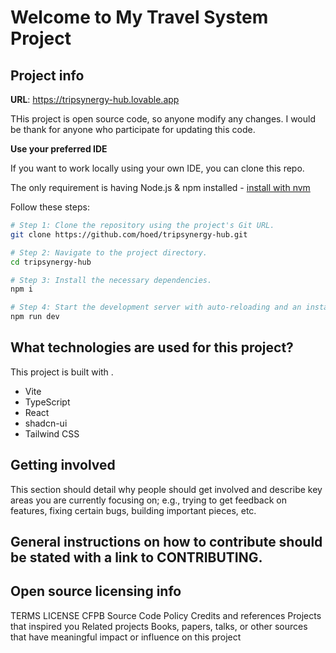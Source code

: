 # Welcome to My Travel System Project

## Project info

**URL**: https://tripsynergy-hub.lovable.app

THis project is open source code, so anyone modify any changes.
I would be thank for anyone who participate for updating this code.

**Use your preferred IDE**

If you want to work locally using your own IDE, you can clone this repo.

The only requirement is having Node.js & npm installed - [install with nvm](https://github.com/nvm-sh/nvm#installing-and-updating)

Follow these steps:

```sh
# Step 1: Clone the repository using the project's Git URL.
git clone https://github.com/hoed/tripsynergy-hub.git

# Step 2: Navigate to the project directory.
cd tripsynergy-hub

# Step 3: Install the necessary dependencies.
npm i

# Step 4: Start the development server with auto-reloading and an instant preview.
npm run dev
```

## What technologies are used for this project?

This project is built with .

- Vite
- TypeScript
- React
- shadcn-ui
- Tailwind CSS

## Getting involved
This section should detail why people should get involved and describe key areas you are currently focusing on; e.g., trying to get feedback on features, fixing certain bugs, building important pieces, etc.

## General instructions on how to contribute should be stated with a link to CONTRIBUTING.

## Open source licensing info
TERMS
LICENSE
CFPB Source Code Policy
Credits and references
Projects that inspired you
Related projects
Books, papers, talks, or other sources that have meaningful impact or influence on this project

